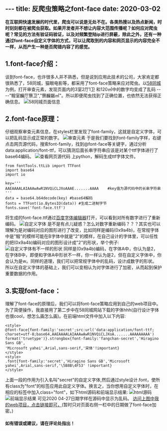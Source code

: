 ﻿﻿---
title: 反爬虫策略之font-face
date: 2020-03-02
---
**在互联网快速发展的时代里，爬虫可以说是无处不在。各类热搜以及热点新闻，时时刻刻都在被爬虫获取。如果开发者并不想让内容大范围传播呢？如何应对爬虫呢？常见的方法有验证码验证，以及对频繁登陆ip进行屏蔽，除此之外，还有一种通过font-face自定义字体的方式，可以让爬取到的内容和网页显示的内容完全不一样，从而产生一种是否爬错内容了的感觉。**
## 1.font-face介绍：
谈到font-face，也许很多人并不熟悉，但是说到应用此技术的公司，大家肯定都很熟悉了，58同城，猫眼电影等，都采用了font-face策略来应对爬虫。以[58同城](https://su.58.com/zufang/pn2/?PGTID=0d300008-0000-5965-8ce1-1873463f7758&ClickID=1)为例，打开审查元素，发现页面内的3室2厅1卫 和120㎡中的数字均变成了乱码 ----"驋室麣厅龒卫","龒麣龤㎡"。所以即便爬虫找到了正确位置，也依然无法获得正确信息。
![58同城页面信息](https://imgconvert.csdnimg.cn/aHR0cHM6Ly9zMS5heDF4LmNvbS8yMDIwLzA1LzA3L1llWkV3Ui5wbmc?x-oss-process=image/format,png)
## 2.font-face原理：
仔细观察审查元素信息，在styles栏里发现了font-family，这就是自定义字体，可以把乱码显示成正常的数字。
![审查元素](https://imgconvert.csdnimg.cn/aHR0cHM6Ly9zMS5heDF4LmNvbS8yMDIwLzA1LzA3L1llbVl6OC5wbmc?x-oss-process=image/format,png)
于是我们要找到font-family字样，右键点击网页源代码，搜索font-family，找到@font-face等关键字，通过分析data:application/font-ttf，可以猜测后面长串字符串应该是对某个ttf字体进行了base64编码。
![查看网页源代码](https://imgconvert.csdnimg.cn/aHR0cHM6Ly9zMS5heDF4LmNvbS8yMDIwLzA1LzA3L1lld0Z3bi5wbmc?x-oss-process=image/format,png)
上python，解码生成ttf字体文件。

```
from fontTools.ttLib import TTFont
import base64
import io

key='''
AAEAAAALAIAAAwAwR1NVQiCLJXoAAAE.......AAAA    #key值为源代码中的长串字符串
'''
data = base64.b64decode(key) #base64解码
fonts = TTFont(io.BytesIO(data)) #生成二进制字节
fonts.save('font-face.ttf')
```
将生成的font-face.ttf通过[百度字体编辑器](http://fontstore.baidu.com/static/editor/index.html)打开，可以看到对所有数字进行了重新编码。
![自定义字体](https://imgconvert.csdnimg.cn/aHR0cHM6Ly9zMS5heDF4LmNvbS8yMDIwLzA1LzA3L1llRHJrUi5wbmc?x-oss-process=image/format,png)
是不是有点儿疑惑？怎么对数字重新编码？？？其实也可以理解为是对编码对应的图形进行了改变，比如同样是编码(0x9a4b)，在常规字体中是"驋"的模样可能在B字体中就是"2"的模样，在自己设计的字体里，可以任性的把(0x9a4b)编码对应的图形设计成"2"的形状，举个例子:
![自定义字体有不一样的形状](https://imgconvert.csdnimg.cn/aHR0cHM6Ly9zMS5heDF4LmNvbS8yMDIwLzA1LzA3L1llUmxpNC5qcGc?x-oss-process=image/format,png)
同样是(0x9a4b)编码，在字体A中，你认为是2，在字体B中，即便和字体A中形状不一样，你一样认为是2，但在自定义字体中，你会认为是w。同样的道理，我们可以把常规字体中的乱码，设计成数字的形状。
所以在自定义字体的基础上，我们可以变相认为对字体进行了加密，从而起到保护重要数据的作用。
## 3.实现font-face：
理解了font-face的原理后，我们可以将font-face策略应用到自己的web项目中。为了简便操作，我直接用了第二步中在58同城网站下载的字体hhh(自行设计字体也很cool，想怎么画怎么画)。在前端html文件中加入以下内容:
```
<style>
@font-face{font-family:'secret';src:url('data:application/font-ttf;
charset=utf-8;base64,AAEAAAALAIAAAwAwR1NVQiCLJXoA.......AAAAAAAAA')
format('truetype')}.strongbox{font-family:'fangchan-secret','Hiragino Sans GB',
'Microsoft yahei',Arial,sans-serif,'宋体'!important}
</style>
<style>
.font{font-family:'secret','Hiragino Sans GB','Microsoft yahei',Arial,sans-serif,'\5B8B\4F53' !important}
</style>
```
上面一段的作用为引入名叫"secret"的自定义字体,然后通过style设计.font，使所有class为"font"的标签应用此自定义字体。换言之，当你想用自定义字体时，在相应的标签中加入class="font"，如下html源码和前端显示结果:
![html源码](https://imgconvert.csdnimg.cn/aHR0cHM6Ly9zMS5heDF4LmNvbS8yMDIwLzA1LzA3L1llb3Q5VS5wbmc?x-oss-process=image/format,png)
![前端显示结果](https://imgconvert.csdnimg.cn/aHR0cHM6Ly9zMS5heDF4LmNvbS8yMDIwLzA1LzA3L1llb0poVC5wbmc?x-oss-process=image/format,png)
可见2020 04-27日期字样在源码中显示为乱码。
[访问上图中我的web项目，点击链接即可，](http://wxt123.top/news)(暂时只对页面右侧一栏中的日期做了font-face加密。)


#### 如有错误或建议，请在评论处指出！
